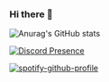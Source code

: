 ### Hi there 👋

![Anurag's GitHub stats](https://github-readme-stats.vercel.app/api?username=gulangich&show_icons=true&theme=blueberry)

[![Discord Presence](https://lanyard.cnrad.dev/api/700382292387954909)](https://discord.com/users/700382292387954909)

[![spotify-github-profile](https://spotify-github-profile.vercel.app/api/view?uid=31y2cp4glnqtdnajdgfe5y7vptqy&cover_image=true&theme=default&show_offline=false&background_color=121212&interchange=false)](https://github.com/kittinan/spotify-github-profile)
